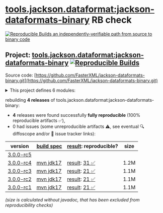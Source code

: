 [tools.jackson.dataformat:jackson-dataformats-binary](https://central.sonatype.com/artifact/tools.jackson.dataformat/jackson-dataformats-binary/versions) RB check
=======

[![Reproducible Builds](https://reproducible-builds.org/images/logos/rb.svg) an independently-verifiable path from source to binary code](https://reproducible-builds.org/)

## Project: [tools.jackson.dataformat:jackson-dataformats-binary](https://central.sonatype.com/artifact/tools.jackson.dataformat/jackson-dataformats-binary/versions) [![Reproducible Builds](https://img.shields.io/endpoint?url=https://raw.githubusercontent.com/jvm-repo-rebuild/reproducible-central/master/content/tools/jackson/dataformat/jackson-dataformats-binary/badge.json)](https://github.com/jvm-repo-rebuild/reproducible-central/blob/master/content/tools/jackson/dataformat/jackson-dataformats-binary/README.md)

Source code: [https://github.com/FasterXML/jackson-dataformats-binary.git](https://github.com/FasterXML/jackson-dataformats-binary.git)

<details><summary>This project defines 6 modules:</summary>

* [tools.jackson.dataformat:jackson-dataformat-avro](https://central.sonatype.com/artifact/tools.jackson.dataformat/jackson-dataformat-avro/overview)
* [tools.jackson.dataformat:jackson-dataformat-cbor](https://central.sonatype.com/artifact/tools.jackson.dataformat/jackson-dataformat-cbor/overview)
* [tools.jackson.dataformat:jackson-dataformat-ion](https://central.sonatype.com/artifact/tools.jackson.dataformat/jackson-dataformat-ion/overview)
* [tools.jackson.dataformat:jackson-dataformat-protobuf](https://central.sonatype.com/artifact/tools.jackson.dataformat/jackson-dataformat-protobuf/overview)
* [tools.jackson.dataformat:jackson-dataformat-smile](https://central.sonatype.com/artifact/tools.jackson.dataformat/jackson-dataformat-smile/overview)
* [tools.jackson.dataformat:jackson-dataformats-binary](https://central.sonatype.com/artifact/tools.jackson.dataformat/jackson-dataformats-binary/overview)
</details>

rebuilding **4 releases** of tools.jackson.dataformat:jackson-dataformats-binary:
- **4** releases were found successfully **fully reproducible** (100% reproducible artifacts :white_check_mark:),
- 0 had issues (some unreproducible artifacts :warning:, see eventual :mag: diffoscope and/or :memo: issue tracker links):

| version | [build spec](/BUILDSPEC.md) | [result](https://reproducible-builds.org/docs/jvm/): reproducible? | size |
| -- | --------- | ------ | -- |
| [3.0.0-rc5](https://central.sonatype.com/artifact/tools.jackson.dataformat/jackson-dataformats-binary/3.0.0-rc5/pom) | | | |
| [3.0.0-rc4](https://central.sonatype.com/artifact/tools.jackson.dataformat/jackson-dataformats-binary/3.0.0-rc4/pom) | [mvn jdk17](jackson-dataformats-binary-3.0.0-rc4.buildspec) | [result](jackson-dataformats-binary-3.0.0-rc4.buildinfo): [31 :white_check_mark: ](jackson-dataformats-binary-3.0.0-rc4.buildcompare) | 1.2M |
| [3.0.0-rc3](https://central.sonatype.com/artifact/tools.jackson.dataformat/jackson-dataformats-binary/3.0.0-rc3/pom) | [mvn jdk17](jackson-dataformats-binary-3.0.0-rc3.buildspec) | [result](jackson-dataformats-binary-3.0.0-rc3.buildinfo): [21 :white_check_mark: ](jackson-dataformats-binary-3.0.0-rc3.buildcompare) | 1.1M |
| [3.0.0-rc2](https://central.sonatype.com/artifact/tools.jackson.dataformat/jackson-dataformats-binary/3.0.0-rc2/pom) | [mvn jdk17](jackson-dataformats-binary-3.0.0-rc2.buildspec) | [result](jackson-dataformats-binary-3.0.0-rc2.buildinfo): [21 :white_check_mark: ](jackson-dataformats-binary-3.0.0-rc2.buildcompare) | 1.1M |
| [3.0.0-rc1](https://central.sonatype.com/artifact/tools.jackson.dataformat/jackson-dataformats-binary/3.0.0-rc1/pom) | [mvn jdk17](jackson-dataformats-binary-3.0.0-rc1.buildspec) | [result](jackson-dataformats-binary-3.0.0-rc1.buildinfo): [21 :white_check_mark: ](jackson-dataformats-binary-3.0.0-rc1.buildcompare) | 1.1M |

<i>(size is calculated without javadoc, that has been excluded from reproducibility checks)</i>
